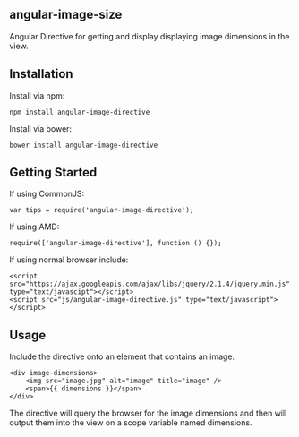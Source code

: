 angular-image-size
------------------

Angular Directive for getting and display displaying image dimensions in the view.

Installation
------------

Install via npm:

```
npm install angular-image-directive
```

Install via bower:

```
bower install angular-image-directive
```

Getting Started
---------------

If using CommonJS:

```
var tips = require('angular-image-directive');
```

If using AMD:

```
require(['angular-image-directive'], function () {});
```

If using normal browser include:

```
<script src="https://ajax.googleapis.com/ajax/libs/jquery/2.1.4/jquery.min.js" type="text/javascipt"></script>
<script src="js/angular-image-directive.js" type="text/javascript"></script>
```

Usage
-----

Include the directive onto an element that contains an image.

```
<div image-dimensions>
    <img src="image.jpg" alt="image" title="image" />
    <span>{{ dimensions }}</span>
</div>
```

The directive will query the browser for the image dimensions and then will output them into the view on a scope variable named dimensions.